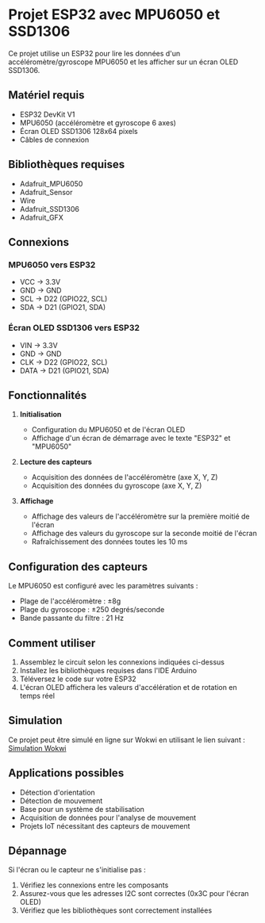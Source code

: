 # Projet ESP32 avec MPU6050 et SSD1306

Ce projet utilise un ESP32 pour lire les données d'un accéléromètre/gyroscope MPU6050 et les afficher sur un écran OLED SSD1306.

## Matériel requis

- ESP32 DevKit V1
- MPU6050 (accéléromètre et gyroscope 6 axes)
- Écran OLED SSD1306 128x64 pixels
- Câbles de connexion

## Bibliothèques requises

- Adafruit_MPU6050
- Adafruit_Sensor
- Wire
- Adafruit_SSD1306
- Adafruit_GFX

## Connexions

### MPU6050 vers ESP32
- VCC → 3.3V
- GND → GND
- SCL → D22 (GPIO22, SCL)
- SDA → D21 (GPIO21, SDA)

### Écran OLED SSD1306 vers ESP32
- VIN → 3.3V
- GND → GND
- CLK → D22 (GPIO22, SCL)
- DATA → D21 (GPIO21, SDA)

## Fonctionnalités

1. **Initialisation**
   - Configuration du MPU6050 et de l'écran OLED
   - Affichage d'un écran de démarrage avec le texte "ESP32" et "MPU6050"

2. **Lecture des capteurs**
   - Acquisition des données de l'accéléromètre (axe X, Y, Z)
   - Acquisition des données du gyroscope (axe X, Y, Z)

3. **Affichage**
   - Affichage des valeurs de l'accéléromètre sur la première moitié de l'écran
   - Affichage des valeurs du gyroscope sur la seconde moitié de l'écran
   - Rafraîchissement des données toutes les 10 ms

## Configuration des capteurs

Le MPU6050 est configuré avec les paramètres suivants :
- Plage de l'accéléromètre : ±8g
- Plage du gyroscope : ±250 degrés/seconde
- Bande passante du filtre : 21 Hz

## Comment utiliser

1. Assemblez le circuit selon les connexions indiquées ci-dessus
2. Installez les bibliothèques requises dans l'IDE Arduino
3. Téléversez le code sur votre ESP32
4. L'écran OLED affichera les valeurs d'accélération et de rotation en temps réel

## Simulation

Ce projet peut être simulé en ligne sur Wokwi en utilisant le lien suivant :
[Simulation Wokwi](https://wokwi.com/projects/379135709875186689)

## Applications possibles

- Détection d'orientation
- Détection de mouvement
- Base pour un système de stabilisation
- Acquisition de données pour l'analyse de mouvement
- Projets IoT nécessitant des capteurs de mouvement

## Dépannage

Si l'écran ou le capteur ne s'initialise pas :
1. Vérifiez les connexions entre les composants
2. Assurez-vous que les adresses I2C sont correctes (0x3C pour l'écran OLED)
3. Vérifiez que les bibliothèques sont correctement installées